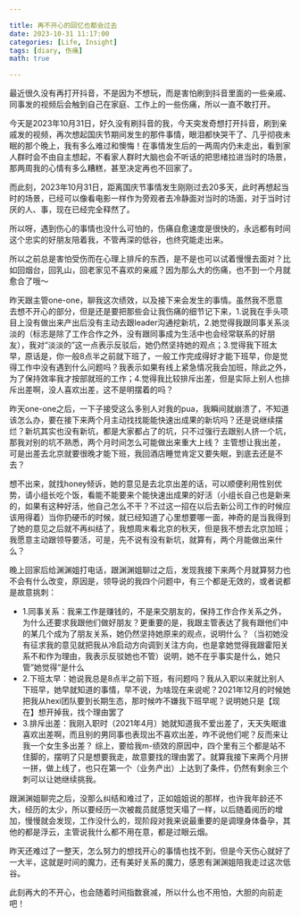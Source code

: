 ```yaml
---

title: 再不开心的回忆也都会过去
date: 2023-10-31 11:17:00
categories: [Life, Insight]
tags: [diary, 伤痛]
math: true

---
```



最近很久没有再打开抖音，不是因为不想玩，而是害怕刷到抖音里面的一些亲戚、同事发的视频后会触到自己在家庭、工作上的一些伤痛，所以一直不敢打开。

今天是2023年10月31日，好久没有刷抖音的我，今天突发奇想打开抖音，刷到亲戚发的视频，再次想起国庆节期间发生的那件事情，眼泪都快哭干了、几乎彻夜未眠的那个晚上，我有多么难过和懊悔！在事情发生后的一两周内仍未走出，看到家人群时会不由自主想起，不看家人群时大脑也会不听话的把思绪拉进当时的场景，那两周我的心情有多么糟糕，甚至决定再也不回家了。

而此刻，2023年10月31日，距离国庆节事情发生刚刚过去20多天，此时再想起当时的场景，已经可以像看电影一样作为旁观者去冷静面对当时的场面，对于当时讨厌的人、事，现在已经完全释然了。

所以呀，遇到伤心的事情也没什么可怕的，伤痛自愈速度是很快的，永远都有时间这个忠实的好朋友陪着我，不管再深的低谷，也终究能走出来。

所以之前总是害怕受伤而在心理上排斥的东西，是不是也可以试着慢慢去面对？比如回烟台，回乳山，回老家见不喜欢的亲戚？因为那么大的伤痛，也不到一个月就愈合了哦～

昨天跟主管one-one，聊我这次绩效，以及接下来会发生的事情。虽然我不愿意去想不开心的部分，但是还是要把那些会让我伤痛的细节记下来，1.说我在手头项目上没有做出来产出后没有主动去跟leader沟通挖新坑，2.她觉得我跟同事关系淡淡的（标志是除了工作合作之外，没有跟同事成为生活中也会经常联系的好朋友），我对“淡淡的”这一点表示反驳后，她仍然坚持她的观点；3.觉得我下班太早，原话是，你一般8点半之前就下班了，一般工作完成得好才能下班早，你是觉得工作中没有遇到什么问题吗？我表示如果有线上紧急情况我会加班，除此之外，为了保持效率我才按部就班的工作；4.觉得我比较排斥出差，但是实际上别人也排斥出差啊，没人喜欢出差，这不是明摆着的吗？

昨天one-one之后，一下子接受这么多别人对我的pua，我瞬间就崩溃了，不知道该怎么办，要在接下来两个月主动找找能能快速出成果的新坑吗？还是说继续摆烂？新坑其实也没有新坑，都是大家都占了的坑，只不过强行去跟别人挤一个坑，那我对别的坑不熟悉，两个月时间怎么可能做出来重大上线？
主管想让我出差，可是出差去北京就要很晚才能下班，我回酒店睡觉肯定又要失眠，到底去还是不去？

想不出来，就找honey倾诉，她的意见是去北京出差的话，可以顺便利用性别优势，请小组长吃个饭，看能不能要来个能快速出成果的好活（小组长自己也是新来的，如果有这种好活，他自己怎么不干？不过这一招在以后去新公司工作的时候应该用得着）当你扔硬币的时候，就已经知道了心里想要哪一面，神奇的是当我得到了她的意见之后就不再纠结了，我想周末看北京的秋天，但是我不想去北京加班；我愿意主动跟领导要活，可是，先不说有没有新坑，就算有，两个月能做出来什么？

晚上回家后给渊渊姐打电话，跟渊渊姐聊过之后，发现我接下来两个月就算努力也不会有什么改变，原因是，领导说的我四个问题中，有三个都是无效的，或者说都是故意挑刺：
- 1.同事关系：我来工作是赚钱的，不是来交朋友的，保持工作合作关系之外，为什么还要求我跟他们做好朋友？更重要的是，我跟主管表达了我有跟他们中的某几个成为了朋友关系，她仍然坚持她原来的观点，说明什么？（当初她没有征求我的意见就把我从冷启动方向调到关注方向，也是拿她觉得我跟霍阳关系不和作为理由，我表示反驳她也不管）说明，她不在乎事实是什么，她只管”她觉得“是什么
- 2.下班太早：她说我总是8点半之前下班，有问题吗？我从入职以来就比别人下班早，她早就知道的事情，早不说，为啥现在来说呢？2021年12月的时候她把我从hexi团队要到长期生态，那时候咋不嫌我下班早呢？说明她只是【现在】想开掉我，找个理由罢了
- 3.排斥出差：我刚入职时（2021年4月）她就知道我不爱出差了，天天失眠谁喜欢出差啊，而且别的男同事也表现出不喜欢出差，咋不说他们呢？反而来让我一个女生多出差？
综上，要给我m-绩效的原因中，四个里有三个都是站不住脚的，摆明了只是想要我走，故意要找的理由罢了。就算我接下来两个月拼一拼，做上线了，也只在第一个（业务产出）上达到了条件，仍然有剩余三个刺可以让她继续挑我。

跟渊渊姐聊完之后，没那么纠结和难过了，正如姐姐说的那样，也许我年龄还不大，经历的太少，所以要经历一次被裁员就感觉天塌了一样，以后随着阅历的增加，慢慢就会发现，工作没什么的，现阶段对我来说最重要的是调理身体备孕，其他的都是浮云，主管说我什么都不用在意，都是过眼云烟。

昨天还难过了一整天，怎么努力的想找开心的事情也找不到，但是今天伤心就好了一大半，这就是时间的魔力，还有美好关系的魔力，感恩有渊渊姐陪我走过这次低谷。

此刻再大的不开心，也会随着时间指数衰减，所以什么也不用怕，大胆的向前走吧！